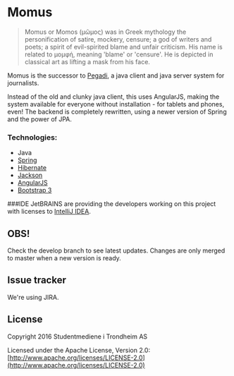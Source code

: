 Momus
==========

> Momus or Momos (μῶμος) was in Greek mythology the personification of satire,
> mockery, censure; a god of writers and poets; a spirit of evil-spirited blame
> and unfair criticism. His name is related to μομφή, meaning 'blame' or 'censure'.
> He is depicted in classical art as lifting a mask from his face.

Momus is the successor to [Pegadi](https://github.com/dusken/pegadi), a java client and java server system for journalists.

Instead of the old and clunky java client, this uses AngularJS, making the system available for everyone without installation - for tablets and phones, even!
The backend is completely rewritten, using a newer version of Spring and the power of JPA.

### Technologies:
 * Java
 * [Spring](http://spring.io/)
 * [Hibernate](http://www.hibernate.org/)
 * [Jackson](http://wiki.fasterxml.com/JacksonHome)
 * [AngularJS](http://angularjs.org/)
 * [Bootstrap 3](http://getbootstrap.com/)

###IDE
JetBRAINS are providing the developers working on this project with licenses to [IntelliJ IDEA](http://www.jetbrains.com/idea/).

OBS!
----
Check the develop branch to see latest updates. Changes are only merged to master when a new version is ready.

Issue tracker
-------------

We're using JIRA.


License
-------

Copyright 2016 Studentmediene i Trondheim AS

Licensed under the Apache License, Version 2.0: [http://www.apache.org/licenses/LICENSE-2.0](http://www.apache.org/licenses/LICENSE-2.0)


